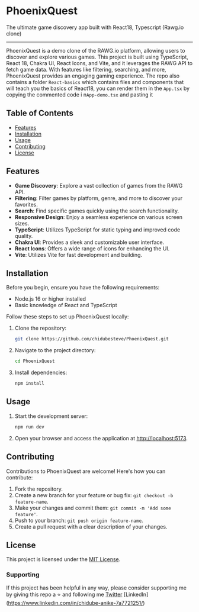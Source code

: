 # PhoenixQuest
The ultimate game discovery app built with React18, Typescript (Rawg.io clone)

---

PhoenixQuest is a demo clone of the RAWG.io platform, allowing users to discover and explore various games. This project is built using TypeScript, React 18, Chakra UI, React Icons, and Vite, and it leverages the RAWG API to fetch game data. With features like filtering, searching, and more, PhoenixQuest provides an engaging gaming experience. The repo also contains a folder `React-basics` which contains files and components that will teach you the basics of React18, you can render them in the `App.tsx` by copying the commented code i n`App-demo.tsx` and pasting it 

## Table of Contents

- [Features](#features)
- [Installation](#installation)
- [Usage](#usage)
- [Contributing](#contributing)
- [License](#license)

## Features

- **Game Discovery**: Explore a vast collection of games from the RAWG API.
- **Filtering**: Filter games by platform, genre, and more to discover your favorites.
- **Search**: Find specific games quickly using the search functionality.
- **Responsive Design**: Enjoy a seamless experience on various screen sizes.
- **TypeScript**: Utilizes TypeScript for static typing and improved code quality.
- **Chakra UI**: Provides a sleek and customizable user interface.
- **React Icons**: Offers a wide range of icons for enhancing the UI.
- **Vite**: Utilizes Vite for fast development and building.

## Installation

Before you begin, ensure you have the following requirements:

- Node.js 16 or higher installed
- Basic knowledge of React and TypeScript

Follow these steps to set up PhoenixQuest locally:


1. Clone the repository:

   ```bash
   git clone https://github.com/chidubesteve/PhoenixQuest.git
   ```

2. Navigate to the project directory:

   ```bash
   cd PhoenixQuest
   ```

3. Install dependencies:

   ```bash
   npm install
   ```

## Usage

1. Start the development server:

   ```bash
   npm run dev
   ```

2. Open your browser and access the application at [http://localhost:5173](http://localhost:5173).

## Contributing

Contributions to PhoenixQuest are welcome! Here's how you can contribute:

1. Fork the repository.
2. Create a new branch for your feature or bug fix: `git checkout -b feature-name`.
3. Make your changes and commit them: `git commit -m 'Add some feature'`.
4. Push to your branch: `git push origin feature-name`.
5. Create a pull request with a clear description of your changes.

## License

This project is licensed under the [MIT License](LICENSE).

### Supporting
If this project has been helpful in any way, please consider supporting me by giving this repo a ⭐ and following me 
[Twitter](https://twitter.com/chidubesteve)
[LinkedIn] (https://www.linkedin.com/in/chidube-anike-7a7721251/)
